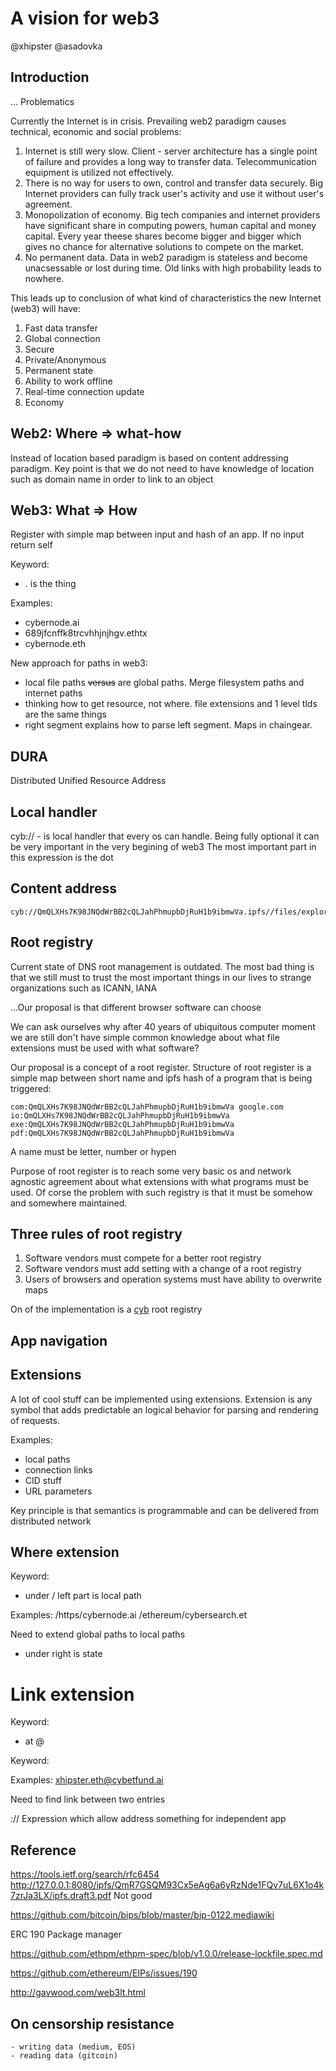# A vision for web3
@xhipster @asadovka

## Introduction
... Problematics 

Currently the Internet is in crisis. Prevailing web2 paradigm causes technical, economic and social problems: 

1. Internet is still wery slow. Client - server architecture has a single point of failure and provides a long way to transfer data. Telecommunication equipment is utilized not effectively.
2. There is no way for users to own, control and transfer data securely. Big Internet providers can fully track user's activity and use it without user's agreement.
3. Monopolization of economy. Big tech companies and internet providers have significant share in computing powers, human capital and money capital. Every year theese shares become bigger and bigger which gives no chance for alternative solutions to compete on the market.
4. No permanent data. Data in web2 paradigm is stateless and become unacsessable or lost during time. Old links with high probability leads to nowhere.

This leads up to conclusion of what kind of characteristics the new Internet (web3) will have:

1. Fast data transfer
2. Global connection
3. Secure
4. Private/Anonymous
5. Permanent state
6. Ability to work offline
7. Real-time connection update
8. Economy




## Web2: Where => what-how

Instead of location based paradigm is based on content addressing paradigm. Key point is that we do not need to have knowledge of location such as domain name in order to link to an object

## Web3: What => How

Register with simple map between input and hash of an app. If no input return self

Keyword:
- . is the thing

Examples:
- cybernode.ai
- 689jfcnffk8trcvhhjnjhgv.ethtx
- cybernode.eth

New approach for paths in web3:
- local file paths ~~versus~~ are global paths. Merge filesystem paths and internet paths
- thinking how to get resource, not where. file extensions and 1 level tlds are the same things
- right segment explains how to parse left segment. Maps in chaingear.

## DURA

Distributed Unified Resource Address

[local-handler]://[content-address].[root-registry-name]//[app-navigation]

## Local handler
cyb:// - is local handler that every os can handle. Being fully optional it can be very important in the very begining of web3
The most important part in this expression is the dot

## Content address
```
cyb://QmQLXHs7K98JNQdWrBB2cQLJahPhmupbDjRuH1b9ibmwVa.ipfs//files/explorer
```

## Root registry

Current state of DNS root management is outdated. The most bad thing is that we still must to trust the most important things in our lives to strange organizations such as ICANN, IANA

...Our proposal is that different browser software can choose

We can ask ourselves why after 40 years of ubiquitous computer moment we are still don't have simple common knowledge about what file extensions must be used with what software?

Our proposal is a concept of a root register. Structure of root register is a simple map between short name and ipfs hash of a program that is being triggered:

```
com:QmQLXHs7K98JNQdWrBB2cQLJahPhmupbDjRuH1b9ibmwVa google.com
io:QmQLXHs7K98JNQdWrBB2cQLJahPhmupbDjRuH1b9ibmwVa
exe:QmQLXHs7K98JNQdWrBB2cQLJahPhmupbDjRuH1b9ibmwVa
pdf:QmQLXHs7K98JNQdWrBB2cQLJahPhmupbDjRuH1b9ibmwVa
```
A name must be letter, number or hypen


Purpose of root register is to reach some very basic os and network agnostic agreement about what extensions with what programs must be used. Of corse the problem with such registry is that it must be somehow and somewhere maintained.

## Three rules of root registry
1. Software vendors must compete for a better root registry
2. Software vendors must add setting with a change of a root registry
3. Users of browsers and operation systems must have ability to overwrite maps

On of the implementation is a [cyb](QmQLXHs7K98JNQdWrBB2cQLJahPhmupbDjRuH1b9ibmwVa.md) root registry

## App navigation

## Extensions

A lot of cool stuff can be implemented using extensions. Extension is any symbol that adds predictable an logical behavior for parsing and rendering of requests.

Examples:
- local paths
- connection links
- CID stuff
- URL parameters

Key principle is that semantics is programmable and can be delivered from distributed network

## Where extension

Keyword:
- under / left part is local path

Examples:
/https/cybernode.ai
/ethereum/cybersearch.et

Need to extend global paths to local paths

- under right is state

# Link extension

Keyword:
- at @

Keyword:

Examples:
xhipster.eth@cybetfund.ai

Need to find link between two entries

:// Expression which allow address something for independent app

## Reference

https://tools.ietf.org/search/rfc6454
http://127.0.0.1:8080/ipfs/QmR7GSQM93Cx5eAg6a6yRzNde1FQv7uL6X1o4k7zrJa3LX/ipfs.draft3.pdf
Not good

https://github.com/bitcoin/bips/blob/master/bip-0122.mediawiki

ERC 190 Package manager

https://github.com/ethpm/ethpm-spec/blob/v1.0.0/release-lockfile.spec.md

https://github.com/ethereum/EIPs/issues/190


http://gavwood.com/web3lt.html

## On censorship resistance
    - writing data (medium, EOS)
    - reading data (gitcoin)
